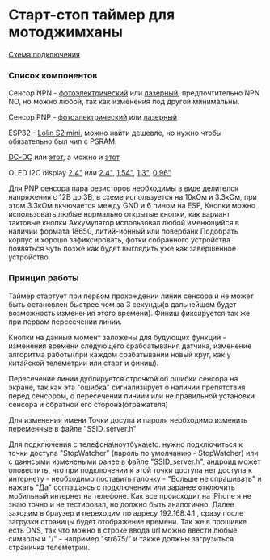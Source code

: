 # Старт-стоп таймер для мотоджимханы
[Схема подключения](https://github.com/VeZhD/sw-telemetry/blob/main/sw_client_LCD-I2C-1602/sw_client_LCD-I2C-1602_connection%20scheme.png)

### Список компонентов

Сенсор NPN - [фотоэлектрический](https://aliexpress.ru/item/4000725631263.html?spm=a2g0s.12269583.0.0.7c5865fcqwORDu&sku_id=10000006378321382) или [лазерный](https://aliexpress.ru/item/1005002273898725.html?spm=a2g2w.orderdetail.0.0.18424aa6WVS9s4&sku_id=12000019867321862), предпочтительно NPN NO, но можно любой, так как изменения под другой минимальны.

Сенсор PNP - [фотоэлектрический](https://aliexpress.ru/item/1005002336796482.html?sku_id=12000020156768877) или [лазерный](https://aliexpress.ru/item/1005002273898725.html?sku_id=12000019867321864)

ESP32 - [Lolin S2 mini](https://aliexpress.ru/item/1005003145192016.html?sku_id=12000024338777694), можно найти дешевле, но нужно чтобы обязательно был чип с PSRAM.

[DC-DC]([https://aliexpress.ru/item/1005002525645136.html](https://aliexpress.ru/item/1005001578810552.html?sku_id=12000016666979656)) или [этот](https://aliexpress.ru/item/10000000656280.html?sku_id=20000000002551824), а можно и  [этот](https://aliexpress.ru/item/1005003249843639.html?sku_id=12000024854854504)

OLED I2C display [2.4"](https://aliexpress.ru/item/1005005867315821.html?sku_id=12000034633566861) или [2.4"](https://aliexpress.ru/item/1005001565591155.html), [1.54"](https://aliexpress.ru/item/1005005317314760.html?sku_id=12000032606581542), [1.3"](https://aliexpress.ru/item/1005005438758215.html?sku_id=12000033085858096), [0.96"](https://aliexpress.ru/item/1005001603008505.html?sku_id=12000016754783852)

Для PNP сенсора пара резисторов необходимы в виде делителся напряжения с 12В до 3В, в схеме используется на 10кОм и 3.3кОм, при этом 3.3кОм вкчючается между GND и 6 пином на ESP, 
Кнопки можно использовать любые нормально открытые кнопки, как вариант тактовые кнопки
Аккумулятор использовал любой именющийся в наличии формата 18650, литий-ионный или повербанк
Подобрать корпус и хорошо зафиксировать, фотки собранного устройства появяться чуть позже как будет выглядить уже как завершенное устройство.

### Принцип работы

Таймер стартует при первом прохождении линии сенсора и не может быть остановлен быстрее чем за 3 секунды(в дальнейшем будет возможность изменения этого времени). Финиш фиксируется так же при первом пересечении линии.

Кнопки на данный момент заложены для будующих функций - изменения времени следующего срабоатывания датчика, изменение алгоритма работы(при каждом срабатывании новый круг, как у китайской телеметрии или старт и финиш). 

Пересечение линии дублируется строчкой об ошибки сенсора на экране, так как эта "ошибка" сигнализирует о наличии препятствия перед сенсором, о пересечении линиии или не правильной установки сенсора и обратной его сторона(отражателя)

Для изменения имени Точки досупа и пароля необходимо изменить переменные в файле "SSID_server.h"

Для подключения с телефона\ноутбука\etc. нужно подключиться к точки доступа "StopWatcher" (пароль по умолчанию - StopWatcher) или с даннсыми изменеными ранее в файле "SSID_server.h", андроид может оповестить, что при подключении к этой точки доступа нет доступа к интернету - необходимо поставить галочку - "Больше не спрашивать" и нажать "Да" соглашаясь с подключеним или заранее отключить мобильный интернет на телефоне. Как все происходит на iPhone я не знаю точно и не тестировал, но должно быть аналогично. Далее заходим в браузер и переходим по адресу 192.168.4.1 , сразу после загрузки страницы будет отображение времени. Так же в прошивке есть DNS, так что можно в строке ввода url можно ввести любые символы и "/" - например "str675/" и также должны загрузиться страничка телеметрии.
